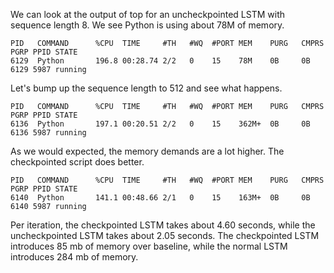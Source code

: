 We can look at the output of top for an uncheckpointed LSTM with sequence length 8. We see Python is
using about 78M of memory. 

```
PID   COMMAND      %CPU  TIME     #TH   #WQ  #PORT MEM    PURG   CMPRS  PGRP PPID STATE    
6129  Python       196.8 00:28.74 2/2   0    15    78M    0B     0B     6129 5987 running  
```

Let's bump up the sequence length to 512 and see what happens. 

```
PID   COMMAND      %CPU  TIME     #TH   #WQ  #PORT MEM    PURG   CMPRS  PGRP PPID STATE    
6136  Python       197.1 00:20.51 2/2   0    15    362M+  0B     0B     6136 5987 running
```

As we would expected, the memory demands are a lot higher. The checkpointed script does better. 

```
PID   COMMAND      %CPU  TIME     #TH   #WQ  #PORT MEM    PURG   CMPRS  PGRP PPID STATE    
6140  Python       141.1 00:48.66 2/1   0    15    163M+  0B     0B     6140 5987 running
```

Per iteration, the checkpointed LSTM takes about 4.60 seconds, while the uncheckpointed LSTM takes 
about 2.05 seconds. The checkpointed LSTM introduces 85 mb of memory over baseline, while the normal
LSTM introduces 284 mb of memory. 


